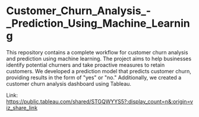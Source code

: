 # Customer_Churn_Analysis_-_Prediction_Using_Machine_Learning
This repository contains a complete workflow for customer churn analysis and prediction using machine learning. The project aims to help businesses identify potential churners and take proactive measures to retain customers.
We developed a prediction model that predicts customer churn, providing results in the form of "yes" or "no." Additionally, we created a customer churn analysis dashboard using Tableau.

Link: https://public.tableau.com/shared/STGQWYYS5?:display_count=n&:origin=viz_share_link




